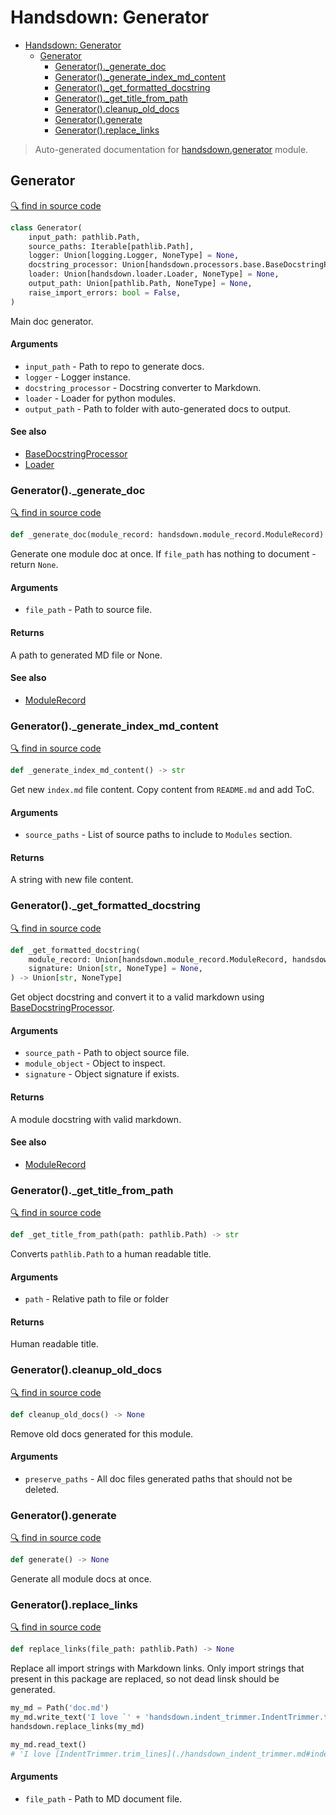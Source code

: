 # Handsdown: Generator

- [Handsdown: Generator](#handsdown-generator)
  - [Generator](#generator)
    - [Generator()._generate_doc](#generator_generate_doc)
    - [Generator()._generate_index_md_content](#generator_generate_index_md_content)
    - [Generator()._get_formatted_docstring](#generator_get_formatted_docstring)
    - [Generator()._get_title_from_path](#generator_get_title_from_path)
    - [Generator().cleanup_old_docs](#generatorcleanup_old_docs)
    - [Generator().generate](#generatorgenerate)
    - [Generator().replace_links](#generatorreplace_links)

> Auto-generated documentation for [handsdown.generator](../handsdown/generator.py) module.

## Generator

[🔍 find in source code](../handsdown/generator.py#L17)

```python
class Generator(
    input_path: pathlib.Path,
    source_paths: Iterable[pathlib.Path],
    logger: Union[logging.Logger, NoneType] = None,
    docstring_processor: Union[handsdown.processors.base.BaseDocstringProcessor, NoneType] = None,
    loader: Union[handsdown.loader.Loader, NoneType] = None,
    output_path: Union[pathlib.Path, NoneType] = None,
    raise_import_errors: bool = False,
)
```

Main doc generator.

#### Arguments

- `input_path` - Path to repo to generate docs.
- `logger` - Logger instance.
- `docstring_processor` - Docstring converter to Markdown.
- `loader` - Loader for python modules.
- `output_path` - Path to folder with auto-generated docs to output.

#### See also

- [BaseDocstringProcessor](./handsdown_processors_base.md#basedocstringprocessor)
- [Loader](./handsdown_loader.md#loader)

### Generator()._generate_doc

[🔍 find in source code](../handsdown/generator.py#L101)

```python
def _generate_doc(module_record: handsdown.module_record.ModuleRecord) -> None
```

Generate one module doc at once. If `file_path` has nothing to document - return `None`.

#### Arguments

- `file_path` - Path to source file.

#### Returns

A path to generated MD file or None.

#### See also

- [ModuleRecord](./handsdown_module_record.md#modulerecord)

### Generator()._generate_index_md_content

[🔍 find in source code](../handsdown/generator.py#L324)

```python
def _generate_index_md_content() -> str
```

Get new `index.md` file content. Copy content from `README.md` and add ToC.

#### Arguments

- `source_paths` - List of source paths to include to `Modules` section.

#### Returns

A string with new file content.

### Generator()._get_formatted_docstring

[🔍 find in source code](../handsdown/generator.py#L270)

```python
def _get_formatted_docstring(
    module_record: Union[handsdown.module_record.ModuleRecord, handsdown.module_record.ModuleObjectRecord],
    signature: Union[str, NoneType] = None,
) -> Union[str, NoneType]
```

Get object docstring and convert it to a valid markdown using
[BaseDocstringProcessor](./handsdown_processors_base.md#basedocstringprocessor).

#### Arguments

- `source_path` - Path to object source file.
- `module_object` - Object to inspect.
- `signature` - Object signature if exists.

#### Returns

A module docstring with valid markdown.

#### See also

- [ModuleRecord](./handsdown_module_record.md#modulerecord)

### Generator()._get_title_from_path

[🔍 find in source code](../handsdown/generator.py#L387)

```python
def _get_title_from_path(path: pathlib.Path) -> str
```

Converts `pathlib.Path` to a human readable title.

#### Arguments

- `path` - Relative path to file or folder

#### Returns

Human readable title.

### Generator().cleanup_old_docs

[🔍 find in source code](../handsdown/generator.py#L82)

```python
def cleanup_old_docs() -> None
```

Remove old docs generated for this module.

#### Arguments

- `preserve_paths` - All doc files generated paths that should not be deleted.

### Generator().generate

[🔍 find in source code](../handsdown/generator.py#L133)

```python
def generate() -> None
```

Generate all module docs at once.

### Generator().replace_links

[🔍 find in source code](../handsdown/generator.py#L172)

```python
def replace_links(file_path: pathlib.Path) -> None
```

Replace all import strings with Markdown links. Only import strings that present in this
package are replaced, so not dead linsk should be generated.

```python
my_md = Path('doc.md')
my_md.write_text('I love `' + 'handsdown.indent_trimmer.IndentTrimmer.trim_lines` function!')
handsdown.replace_links(my_md)

my_md.read_text()
# 'I love [IndentTrimmer.trim_lines](./handsdown_indent_trimmer.md#indenttrimmertrim_lines) function!'
```

#### Arguments

- `file_path` - Path to MD document file.
